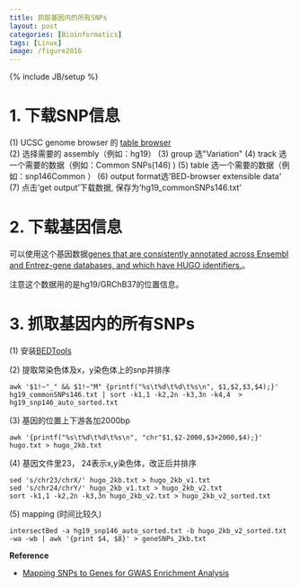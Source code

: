 ```yaml
---
title: 抓取基因内的所有SNPs
layout: post
categories: [Bioinformatics]
tags: [Linux]
image: /figure2016
---
```


{% include JB/setup %}

# 1. 下载SNP信息

(1) UCSC genome browser 的 [table browser](https://genome.ucsc.edu/cgi-bin/hgTables)           
(2) 选择需要的 assembly（例如：hg19）
(3) group 选"Variation"
(4) track 选一个需要的数据（例如：Common SNPs(146) )
(5) table 选一个需要的数据（例如：snp146Common ）
(6) output format选'BED-browser extensible data'
(7)  点击‘get output’下载数据, 保存为‘hg19_commonSNPs146.txt’

# 2. 下载基因信息

可以使用这个基因数据[genes that are consistently annotated across Ensembl and Entrez-gene databases, and which have HUGO identifiers.](https://figshare.com/articles/hg19_GRCh37_Consensus_Genes/103113)。      

注意这个数据用的是hg19/GRChB37的位置信息。   

# 3. 抓取基因内的所有SNPs

(1) 安装[BEDTools](https://github.com/arq5x/bedtools2)    

(2) 提取常染色体及x，y染色体上的snp并排序        

```
awk '$1!~"_" && $1!~"M" {printf("%s\t%d\t%d\t%s\n", $1,$2,$3,$4);}' hg19_commonSNPs146.txt | sort -k1,1 -k2,2n -k3,3n -k4,4  > hg19_snp146_auto_sorted.txt
```

(3) 基因的位置上下游各加2000bp    

```
awk '{printf("%s\t%d\t%d\t%s\n", "chr"$1,$2-2000,$3+2000,$4);}' hugo.txt > hugo_2kb.txt
```

(4) 基因文件里23， 24表示x,y染色体，改正后并排序     

```
sed 's/chr23/chrX/' hugo_2kb.txt > hugo_2kb_v1.txt          
sed 's/chr24/chrY/' hugo_2kb_v1.txt > hugo_2kb_v2.txt          
sort -k1,1 -k2,2n -k3,3n hugo_2kb_v2.txt > hugo_2kb_v2_sorted.txt          
```

(5)  mapping (时间比较久)   
 
```
intersectBed -a hg19_snp146_auto_sorted.txt -b hugo_2kb_v2_sorted.txt -wa -wb | awk '{print $4, $8}' > geneSNPs_2kb.txt
```

**Reference**   

- [Mapping SNPs to Genes for GWAS Enrichment Analysis](http://www.gettinggeneticsdone.com/2011/06/mapping-snps-to-genes-for-gwas.html)    

